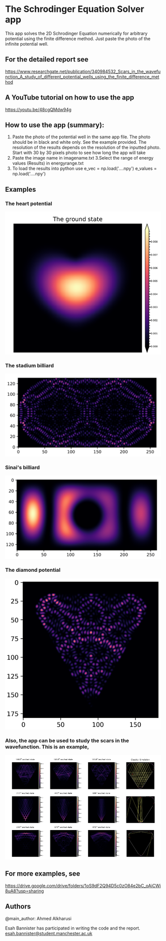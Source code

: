 # The Schrodinger Equation Solver app
This app solves the 2D Schrodinger Equation numerically for arbitrary potential using the finite difference method. Just paste the photo of the infinite potential well.

## For the detailed report see
https://www.researchgate.net/publication/340984532_Scars_in_the_wavefunction_A_study_of_different_potential_wells_using_the_finite_difference_method

## A YouTube tutorial on how to use the app
https://youtu.be/48cgQMdw94g

## How to use the app (summary):
1. Paste the photo of the potential well in the same app file. The photo should be in black and white only. See the example provided.
The resolution of the results depends on the resolution of the inputted photo. Start with 30 by 30 pixels photo to see how long the app will take
2. Paste the image name in imagename.txt 
3.Select the range of energy values (Results) in energyrange.txt 
4. To load the results into python use
e_vec = np.load('....npy')
e_values = np.load('....npy')

## Examples
### The heart potential
![alt text](https://raw.githubusercontent.com/Ahmed-alkharusi/-Schrodinger-Equation-Solver-2D/master/Examples/example.PNG)
### The stadium billiard 
![alt text](https://raw.githubusercontent.com/Ahmed-alkharusi/-Schrodinger-Equation-Solver-2D/master/Examples/example5.PNG)
### Sinai's billiard
![alt text](https://raw.githubusercontent.com/Ahmed-alkharusi/-Schrodinger-Equation-Solver-2D/master/Examples/example1.PNG)
### The diamond potential
![alt text](https://raw.githubusercontent.com/Ahmed-alkharusi/-Schrodinger-Equation-Solver-2D/master/Examples/example3.PNG)

### Also, the app can be used to study the scars in the wavefunction. This is an example,
![alt text](https://raw.githubusercontent.com/Ahmed-alkharusi/-Schrodinger-Equation-Solver-2D/master/Examples/example4.PNG)

## For more examples, see
https://drive.google.com/drive/folders/1oS9dF2Q94D5c0zO84e2bC_oAiCWi8uA8?usp=sharing
## Authors
@main_author: Ahmed Alkharusi 

Esah Bannister has participated in writing the code and the report. 
esah.bannister@student.manchester.ac.uk
